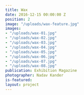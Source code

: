 ```yaml
---
title: Wax
date: 2016-12-15 00:00:00 Z
position: 2
image: "/uploads/wax-feature.jpg"
images:
- "/uploads/wax-01.jpg"
- "/uploads/wax-02.jpg"
- "/uploads/wax-03.jpg"
- "/uploads/wax-04.jpg"
- "/uploads/wax-05.jpg"
- "/uploads/wax-06.jpg"
- "/uploads/wax-07.jpg"
- "/uploads/wax-08.jpg"
publication: Exhibition Magazine
photographer: Nadav Kander
is-featured: 
layout: project
---
```


